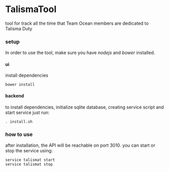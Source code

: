 # TalismaTool
tool for track all the time that Team Ocean members are dedicated to Talisma Duty

### setup

In order to use the tool, make sure you have *nodejs* and *bower* installed.

#### ui

install dependencies

	bower install

#### backend

to install dependencies,
initialize sqlite database,
creating service script
and start service
just run:

	. install.sh


### how to use 

after installation, the API will be reachable on port 3010.
you can start or stop the service using:

	service talismat start
	service talismat stop

